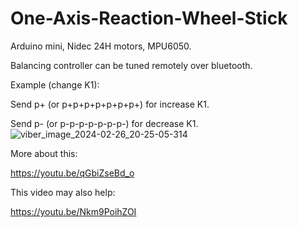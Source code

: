 # One-Axis-Reaction-Wheel-Stick

Arduino mini, Nidec 24H motors, MPU6050.

Balancing controller can be tuned remotely over bluetooth.

Example (change K1):

Send p+ (or p+p+p+p+p+p+p+) for increase K1.

Send p- (or p-p-p-p-p-p-p-) for decrease K1.
![viber_image_2024-02-26_20-25-05-314](https://github.com/olto13/KVP_proekt/assets/160617602/deb6d965-fd2d-4fee-a326-7a0e91330fc7)

 
More about this:

https://youtu.be/qGbiZseBd_o

This video may also help:

https://youtu.be/Nkm9PoihZOI
